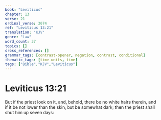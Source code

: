 ```yaml
---
book: "Leviticus"
chapter: 13
verse: 21
ordinal_verse: 3074
ref: "Leviticus 13:21"
translation: "KJV"
genre: "Law"
word_count: 37
topics: []
cross_references: []
grammar_tags: [contrast-opener, negation, contrast, conditional]
thematic_tags: [time-units, time]
tags: ["Bible","KJV","Leviticus"]
---
```


# Leviticus 13:21

But if the priest look on it, and, behold, there be no white hairs therein, and if it be not lower than the skin, but be somewhat dark; then the priest shall shut him up seven days:
